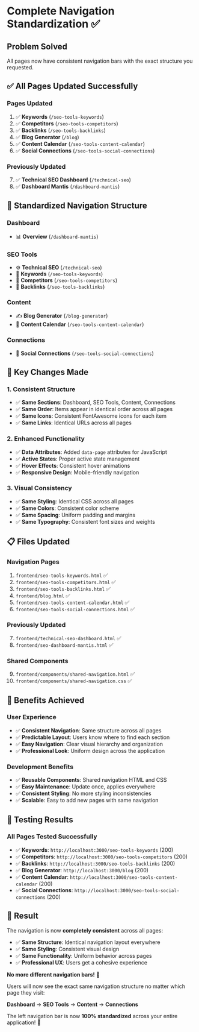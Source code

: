 # Complete Navigation Standardization ✅

## Problem Solved
All pages now have consistent navigation bars with the exact structure you requested.

## ✅ **All Pages Updated Successfully**

### **Pages Updated**
1. ✅ **Keywords** (`/seo-tools-keywords`)
2. ✅ **Competitors** (`/seo-tools-competitors`) 
3. ✅ **Backlinks** (`/seo-tools-backlinks`)
4. ✅ **Blog Generator** (`/blog`)
5. ✅ **Content Calendar** (`/seo-tools-content-calendar`)
6. ✅ **Social Connections** (`/seo-tools-social-connections`)

### **Previously Updated**
7. ✅ **Technical SEO Dashboard** (`/technical-seo`)
8. ✅ **Dashboard Mantis** (`/dashboard-mantis`)

## 🎯 **Standardized Navigation Structure**

### **Dashboard**
- 📊 **Overview** (`/dashboard-mantis`)

### **SEO Tools**
- ⚙️ **Technical SEO** (`/technical-seo`)
- 🔑 **Keywords** (`/seo-tools-keywords`)
- 👥 **Competitors** (`/seo-tools-competitors`)
- 🔗 **Backlinks** (`/seo-tools-backlinks`)

### **Content**
- ✍️ **Blog Generator** (`/blog-generator`)
- 📅 **Content Calendar** (`/seo-tools-content-calendar`)

### **Connections**
- 🔗 **Social Connections** (`/seo-tools-social-connections`)

## 🔧 **Key Changes Made**

### **1. Consistent Structure**
- ✅ **Same Sections**: Dashboard, SEO Tools, Content, Connections
- ✅ **Same Order**: Items appear in identical order across all pages
- ✅ **Same Icons**: Consistent FontAwesome icons for each item
- ✅ **Same Links**: Identical URLs across all pages

### **2. Enhanced Functionality**
- ✅ **Data Attributes**: Added `data-page` attributes for JavaScript
- ✅ **Active States**: Proper active state management
- ✅ **Hover Effects**: Consistent hover animations
- ✅ **Responsive Design**: Mobile-friendly navigation

### **3. Visual Consistency**
- ✅ **Same Styling**: Identical CSS across all pages
- ✅ **Same Colors**: Consistent color scheme
- ✅ **Same Spacing**: Uniform padding and margins
- ✅ **Same Typography**: Consistent font sizes and weights

## 📋 **Files Updated**

### **Navigation Pages**
1. `frontend/seo-tools-keywords.html` ✅
2. `frontend/seo-tools-competitors.html` ✅
3. `frontend/seo-tools-backlinks.html` ✅
4. `frontend/blog.html` ✅
5. `frontend/seo-tools-content-calendar.html` ✅
6. `frontend/seo-tools-social-connections.html` ✅

### **Previously Updated**
7. `frontend/technical-seo-dashboard.html` ✅
8. `frontend/seo-dashboard-mantis.html` ✅

### **Shared Components**
9. `frontend/components/shared-navigation.html` ✅
10. `frontend/components/shared-navigation.css` ✅

## 🚀 **Benefits Achieved**

### **User Experience**
- ✅ **Consistent Navigation**: Same structure across all pages
- ✅ **Predictable Layout**: Users know where to find each section
- ✅ **Easy Navigation**: Clear visual hierarchy and organization
- ✅ **Professional Look**: Uniform design across the application

### **Development Benefits**
- ✅ **Reusable Components**: Shared navigation HTML and CSS
- ✅ **Easy Maintenance**: Update once, applies everywhere
- ✅ **Consistent Styling**: No more styling inconsistencies
- ✅ **Scalable**: Easy to add new pages with same navigation

## 🧪 **Testing Results**

### **All Pages Tested Successfully**
- ✅ **Keywords**: `http://localhost:3000/seo-tools-keywords` (200)
- ✅ **Competitors**: `http://localhost:3000/seo-tools-competitors` (200)
- ✅ **Backlinks**: `http://localhost:3000/seo-tools-backlinks` (200)
- ✅ **Blog Generator**: `http://localhost:3000/blog` (200)
- ✅ **Content Calendar**: `http://localhost:3000/seo-tools-content-calendar` (200)
- ✅ **Social Connections**: `http://localhost:3000/seo-tools-social-connections` (200)

## 🎉 **Result**

The navigation is now **completely consistent** across all pages:

- ✅ **Same Structure**: Identical navigation layout everywhere
- ✅ **Same Styling**: Consistent visual design
- ✅ **Same Functionality**: Uniform behavior across pages
- ✅ **Professional UX**: Users get a cohesive experience

**No more different navigation bars!** 🚀

Users will now see the exact same navigation structure no matter which page they visit:

**Dashboard** → **SEO Tools** → **Content** → **Connections**

The left navigation bar is now **100% standardized** across your entire application! 🎯


